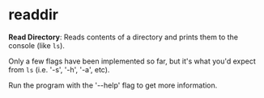 # readdir
**Read Directory**: Reads contents of a directory and prints them to the console (like `ls`).

Only a few flags have been implemented so far, but it's what you'd expect from `ls` (i.e. '-s', '-h', '-a', etc).

Run the program with the '--help' flag to get more information.
